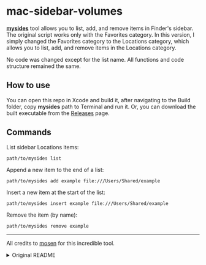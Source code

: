 # mac-sidebar-volumes

**[mysides](https://github.com/mosen/mysides)** tool allows you to list, add, and remove items in Finder's sidebar. The original script works only with the Favorites category. In this version, I simply changed the Favorites category to the Locations category, which allows you to list, add, and remove items in the Locations category.

No code was changed except for the list name. All functions and code structure remained the same.

## How to use
You can open this repo in Xcode and build it, after navigating to the Build folder, copy **mysides** path to Terminal and run it. Or, you can download the built executable from the [Releases](https://github.com/captainmarshin/mac-sidebar-volumes/releases) page.

## Commands

List sidebar Locations items:

    path/to/mysides list

Append a new item to the end of a list:

    path/to/mysides add example file:///Users/Shared/example

Insert a new item at the start of the list:

    path/to/mysides insert example file:///Users/Shared/example

Remove the item (by name):

    path/to/mysides remove example

<hr>

All credits to [mosen](https://github.com/mosen) for this incredible tool.

<details>
    <summary>Original README</summary>
    
## mysides ##

A simple CLI tool for Finder sidebar modification.

**NOTE**: I clobbered this together with very little experience in C/CoreFoundation, as a result the code may be horrible.

**NOTE*: Using Versions 10.11 El Capitan or 10.12 Sierra, you can also use `sfltool` to achieve similar things. _These options were removed in 10.13 High Sierra onwards [*][1013-regression]._ Example:

    $ sfltool add-item com.apple.LSSharedFileList.FavoriteItems file:///Path/To/Sidebar/Folder

## Usage ##

List sidebar favorites items:

    mysides list

Append a new item to the end of a list:

    mysides add example file:///Users/Shared/example

Insert a new item at the start of the list:

    mysides insert example file:///Users/Shared/example

Remove the item (by name):

    mysides remove example

## Credits ##

portions (l) copyleft 2011 Adam Strzelecki nanoant.com
without whom I would not know much about the LSSharedFileList API.

 [1013-regression]: https://openradar.appspot.com/radar?id=4985135170584576

</details>
